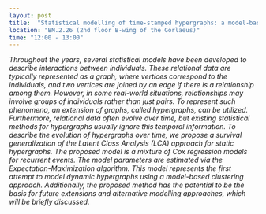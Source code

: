 ```yaml
---
layout: post
title:  "Statistical modelling of time-stamped hypergraphs: a model-based clustering approach (Eugenia Driusso)"
location: "BM.2.26 (2nd floor B-wing of the Gorlaeus)"
time: "12:00 - 13:00"
---
```


<em>
Throughout the years, several statistical models have been developed to describe interactions between individuals. These relational data are typically represented as a graph, where vertices correspond to the individuals, and two vertices are joined by an edge if there is a relationship among them. However, in some real-world situations, relationships may involve groups of individuals rather than just pairs. To represent such phenomena, an extension of graphs, called hypergraphs, can be utilized. Furthermore, relational data often evolve over time, but existing statistical methods for hypergraphs usually ignore this temporal information. To describe the evolution of hypergraphs over time, we propose a survival generalization of the Latent Class Analysis (LCA) approach for static hypergraphs. The proposed model is a mixture of Cox regression models for recurrent events. The model parameters are estimated via the Expectation-Maximization algorithm. This model represents the first attempt to model dynamic hypergraphs using a model-based clustering approach. Additionally, the proposed method has the potential to be the basis for future extensions and alternative modelling approaches, which will be briefly discussed.
</em>
